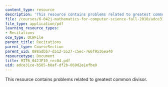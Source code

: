 ```yaml
---
content_type: resource
description: 'This resource contains problems related to greatest common divisor. '
file: /courses/6-042j-mathematics-for-computer-science-fall-2010/adce31ceb505b0afdf2b060d2e1efbe0_MIT6_042JF10_rec04.pdf
file_type: application/pdf
learning_resource_types:
- Recitations
ocw_type: OCWFile
parent_title: Recitations
parent_type: CourseSection
parent_uid: 088adbb7-d512-5527-c5ec-766f9536ea40
resourcetype: Document
title: MIT6_042JF10_rec04.pdf
uid: adce31ce-b505-b0af-df2b-060d2e1efbe0
---
```

This resource contains problems related to greatest common divisor. 

